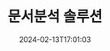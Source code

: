 ---
############################# Static ############################
layout: "family"
date:  2024-02-13T17:01:03
draft: false

product: "Parser"
product_tag: "parser"

lang: ko

############################# Head ############################
head_title: ".NET, Java, Cloud API 및 온라인 문서 파서 앱"
head_description: ".NET, Java 및 클라우드 기반 애플리케이션을 위한 올인원 문서 구문 분석 솔루션을 받으세요. 간단한 드래그 앤 드롭 기능을 사용하여 온라인으로 문서 형식에서 데이터 추출"

############################# Header ############################
title: "문서분석 솔루션"
description: |
  다양한 파일 형식에서 데이터를 추출하기 위한 강력한 API입니다.

  최소한의 코딩 노력으로 문서를 구문 분석합니다.

  구문 분석 결과를 사용자 정의합니다.

############################# Supported Platforms ###############################
supported_platforms:
  enable: true
  head_title: "플랫폼을 선택하세요"
  title: "플랫폼 독립성"
  description: "GroupDocs.Parser 라이브러리는 다음 운영 체제 및 프레임워크를 지원합니다."
  details_link_title: "더 알아보기"

  items:
    # items loop
    - title: ".NET"
      description: GroupDocs.Parser ~을 위한 .NET 
      color: "blue"
      tag: "net"
      link: "/parser/net/"
      features_link: "https://docs.groupdocs.com/parser/net/system-requirements/"
      features:
          # features loop
          - rows: "4"
            content: |
                    .NET Framework 4.6.2 or higher
                    .NET Core 2.0 or higher
                    .NET 6.0 or higher
      
          # features loop
          - rows: "1"
            content: |
                    Windows, Linux, Mac OS
      
          # features loop
          - rows: "3"
            content: |
                    Microsoft Visual Studio
                    JetBrains Rider
      
          # features loop
          - rows: "1"
            content: |
                    50+ file formats
      

    # items loop
    - title: "Java"
      description: GroupDocs.Parser ~을 위한 Java
      color: "red"
      tag: "java"
      link: "/parser/java/"
      features_link: "https://docs.groupdocs.com/parser/java/system-requirements/"
      features:
          # features loop
          - rows: "4"
            content: |
                    Java 8 or higher
                    Kotlin
      
          # features loop
          - rows: "1"
            content: |
                    Windows, Linux, Mac OS
      
          # features loop
          - rows: "3"
            content: |
                    IntelliJ IDEA
                    Eclipse
                    NetBeans
      
          # features loop
          - rows: "1"
            content: |
                    50+ file formats

############################# Features ###############################
features:
  enable: true
  title: "GroupDocs.Parser 개요"
  description: "PDF, Word, Excel 등의 데이터 구문 분석을 위한 API입니다."

  items:
    # items loop
    - icon: "text"
      title: "텍스트 추출"
      content: "다양한 파일 형식에서 텍스트 정보를 추출합니다."

    # items loop
    - icon: "image"
      title: "이미지 추출"
      content: "다양한 소스에서 시각적 콘텐츠를 검색합니다."

    # items loop
    - icon: "template"
      title: "템플릿으로 데이터 구문 분석"
      content: "사용자 정의 템플릿을 만들고 이를 활용하여 특정 정보를 구문 분석합니다."

    # items loop
    - icon: "pdf"
      title: "PDF 양식 구문 분석"
      content: "PDF 양식은 사용자 상호작용을 위해 입력 가능한 필드가 포함된 디지털 문서입니다."

############################# Code Samples ###############################
code_samples:
  enable: true
  title: "GroupDocs.Parser 코드 샘플"
  description: "C# 및 Java의 일반적인 GroupDocs.Parser 작업의 일부 사용 사례입니다."

  items:
    # items loop
    - title: "PDF 문서에서 텍스트를 추출하는 방법"
      content: "GroupDocs.Parser API를 사용하면 C# 개발자가 몇 가지 간단한 단계를 구현하여 문서에서 텍스트를 쉽게 추출할 수 있습니다."
      samples:
          # samples loop
          - language: "C#"
            color: "blue"
            content: |
              <pre>
              // Create an instance of Parser class
              using (var parser = new Parser(fileName))
              {
                  // Extract a text into the reader
                  using (var textReader = parser.GetText())
                  {
                      // Print a text from the document
                      Console.WriteLine(textReader?.ReadToEnd());
                  }
              }
              </pre>
          # samples loop
          - language: "Java"
            color: "red"
            content: |
              <pre>
              // Create an instance of Parser class
              try (Parser parser = new Parser(fileName)) {
                  // Extract a text into the reader
                  try (TextReader reader = parser.getText()) {
                      // Print a text from the document
                      System.out.println(reader == null 
                              ? "" 
                              : reader.readToEnd());
                  }
              }
              <pre>

############################# Supported Formats ###############################
formats:
  enable: true
  title: "50개 이상의 파일 형식 지원"
  description: "GroupDocs.Parser은 다양한 형식 계열 내에서 파서 작업을 활성화합니다."

############################# Metrics ###############################
metrics:
  enable: false
  title: "자세한 지표 및 통계적 통찰력"
  description: "당사의 성과, 영향력 및 확장에 대한 포괄적인 지표와 통계적 통찰력을 제공하는 주요 수치에 대한 철저한 분석을 살펴보세요."

  items:
    # items loop
    - number: "50+"
      title: "지원되는 형식"
      content: "API는 가장 널리 사용되는 50개 이상의 파일 및 문서 형식을 수용합니다."

    # items loop
    - number: "700k"
      title: "NuGet 다운로드"
      content: "GroupDocs.Parser for .NET는 NuGet 패키지 관리자를 통해 80만 건이 넘는 다운로드를 받았습니다."

    # items loop
    - number: "15k"
      title: "메이븐 다운로드"
      content: "GroupDocs.Parser for Java는 Maven 저장소에서 15,000회가 넘는 다운로드를 누적했습니다."


############################# Customers ###############################
customers:
  enable: true
  title: "우리의 행복한 고객"
  description: "GroupDocs 라이브러리는 전 세계적으로 세계적으로 유명하고 뛰어난 브랜드에서 사용됩니다."

  items:
    # items loop
    - title: "BenQ Corporation"
      logo: "benq"
      
    # items loop
    - title: "Nasdaq Stock Market"
      logo: "nasdaq"
      
    # items loop
    - title: "AT&T Inc."
      logo: "att"
      
    # items loop
    - title: "Customer logo AstraZeneca"
      logo: "astrazeneca"
      
    # items loop
    - title: "Central Bank of Argentina"
      logo: "argentinacentralbank"
      
    # items loop
    - title: "Roche Holding AG"
      logo: "roche"
      
    # items loop
    - title: "Capita"
      logo: "capita"
      
    # items loop
    - title: "Axa S.A."
      logo: "axa"
      
    # items loop
    - title: "Instructure Inc."
      logo: "instructure"
      
    # items loop
    - title: "Wipro"
      logo: "wipro"


############################# Actions ###############################
actions:
  enable: true
  title: "시작할 준비가 되셨나요?"
  description: "귀하의 플랫폼에서 무료로 GroupDocs.Parser 기능을 사용해 보세요"

  items:
    # items loop
    - title: ".NET"
      color: "blue"
      link: "/parser/net/"

    # items loop
    - title: "Java"
      color: "red"
      link: "/parser/java/"   

############################# FAQ ###############################
faq:
  enable: true
  title: "자주 묻는 질문"
  description: "가장 자주 묻는 질문에 대한 답변입니다."

  items:
    # items loop
    - question: "문서를 조작하려면 GroupDocs.Parser 라이브러리에 다른 타사 소프트웨어가 필요합니까?"
      answer: "GroupDocs.Parser은 Adobe Acrobat, Microsoft Office 등과 같은 외부 소프트웨어를 설치할 필요가 없습니다."

    # items loop
    - question: "구매하기 전에 GroupDocs.Parser 라이브러리를 사용해 볼 수 있나요?"
      answer: "예, 라이센스를 구매하지 않고도 GroupDocs.Parser을 사용해 볼 수 있습니다. 라이센스 없이 설치하면 라이브러리는 평가판 모드에서 작동합니다. 이 모드에서는 결과 문서에 평가판 배지가 추가되고 처음 3페이지로 잘립니다. 평가판의 제한 없이 GroupDocs.Parser을 테스트하고 싶다면 30일 임시 라이센스를 요청할 수도 있습니다. 자세한 내용은 다음을 참조하세요. [purchase.groupdocs.com/temporary-license/](https://purchase.groupdocs.com/temporary-license/)"

    # items loop
    - question: "어떤 라이선스를 갖고 있나요?"
      answer: "우리는 특정 개발자나 회사의 요구에 맞게 여러 가지 라이선스 유형을 제공합니다. 라이선스 유형은 개발자 수, 개발자 사이트 위치 수, 최종 고객에게 SDK/API를 제공해야 하는지 여부에 따라 달라집니다. 또는 제품의 월별 사용량을 기준으로 측정 라이센스를 선택할 수 있습니다. 자세히 알아보기 [purchase.groupdocs.com/policies/](https://purchase.groupdocs.com/policies/)"

############################# Cloud Links ###############################
cloud_links:
  enable: true
  title: "GroupDocs.Parser 로우 코드 API"
  description: "클라우드 기반 REST API를 사용하여 모든 애플리케이션에 문서 파서 기능을 통합합니다."
  
  items:
    # items loop
    - title: "GroupDocs.Parser Cloud for cURL"
      content: "지원되는 광범위한 파일 형식에 걸쳐 문서를 파싱하는 전체 문서 파서 Cloud API용 cURL 명령입니다."
      icon: "groupdocs_parser-for-curl"
      link: "https://products.groupdocs.cloud/parser/curl"

    # items loop
    - title: "GroupDocs.Parser Cloud for .NET"
      content: "이미지, 텍스트, 문서 정보를 추출하거나 Microsoft .NET 애플리케이션에서 사용자 정의 템플릿으로 모든 문서를 구문 분석할 수도 있습니다."
      icon: "groupdocs_parser-for-net"
      link: "https://products.groupdocs.cloud/parser/net"

    # items loop
    - title: "GroupDocs.Parser Cloud for Java"
      content: "Java 개발자가 문서를 구문 분석하고 Java 기반 애플리케이션 내에서 문서 정보 및 데이터를 추출하기 위한 Cloud SDK입니다."
      icon: "groupdocs_parser-for-java"
      link: "https://products.groupdocs.cloud/parser/java"

############################# App links ###############################
app_links:
  enable: true
  title: "GroupDocs.Parser NoCode 앱"
  description: "브라우저에서 직접 50개 이상의 널리 사용되는 파일 형식에 대한 구문 분석을 수행할 수 있는 웹 기반 애플리케이션입니다."

  items:
    # items loop
    - title: "GroupDocs.Parser Total"
      content: "Word, Excel, PowerPoint, PDF 외 30개 이상의 문서 유형을 구문 분석하는 무료 온라인 앱입니다."
      icon: "groupdocs_parser-app"
      link: "https://products.groupdocs.app/parser/total"

    # items loop
    - title: "GroupDocs.Parser DOCX"
      content: "웹 브라우저에서 직접 Word 문서를 구문 분석하여 이미지, 텍스트 또는 메타데이터를 추출합니다."
      icon: "groupdocs_words-app"
      link: "https://products.groupdocs.app/parser/docx"

    # items loop
    - title: "GroupDocs.Parser PDF"
      content: "모든 플랫폼이나 기기에서 제한 없이 작동하는 무료 PDF 구문 분석 앱입니다."
      icon: "groupdocs_pdf-app"
      link: "https://products.groupdocs.app/parser/pdf"     


---